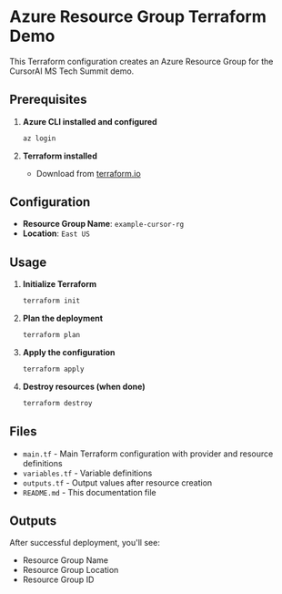 # Azure Resource Group Terraform Demo

This Terraform configuration creates an Azure Resource Group for the CursorAI MS Tech Summit demo.

## Prerequisites

1. **Azure CLI installed and configured**
   ```bash
   az login
   ```

2. **Terraform installed**
   - Download from [terraform.io](https://www.terraform.io/downloads.html)

## Configuration

- **Resource Group Name**: `example-cursor-rg`
- **Location**: `East US`

## Usage

1. **Initialize Terraform**
   ```bash
   terraform init
   ```

2. **Plan the deployment**
   ```bash
   terraform plan
   ```

3. **Apply the configuration**
   ```bash
   terraform apply
   ```

4. **Destroy resources (when done)**
   ```bash
   terraform destroy
   ```

## Files

- `main.tf` - Main Terraform configuration with provider and resource definitions
- `variables.tf` - Variable definitions
- `outputs.tf` - Output values after resource creation
- `README.md` - This documentation file

## Outputs

After successful deployment, you'll see:
- Resource Group Name
- Resource Group Location
- Resource Group ID